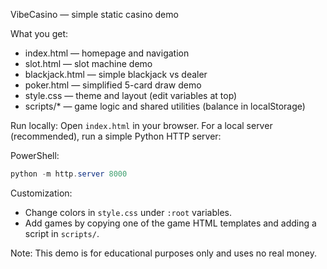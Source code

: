 VibeCasino — simple static casino demo

What you get:
- index.html — homepage and navigation
- slot.html — slot machine demo
- blackjack.html — simple blackjack vs dealer
- poker.html — simplified 5-card draw demo
- style.css — theme and layout (edit variables at top)
- scripts/* — game logic and shared utilities (balance in localStorage)

Run locally:
Open `index.html` in your browser. For a local server (recommended), run a simple Python HTTP server:

PowerShell:
```powershell
python -m http.server 8000
```

Customization:
- Change colors in `style.css` under `:root` variables.
- Add games by copying one of the game HTML templates and adding a script in `scripts/`.

Note: This demo is for educational purposes only and uses no real money.
